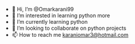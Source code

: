 - 👋 Hi, I’m @Omarkarani99
- 👀 I’m interested in learning python more
- 🌱 I’m currently learning python
- 💞️ I’m looking to collaborate on  python projects
- 📫 How to reach me karaniomar3@hotmail.com

<!---
Omarkarani99/Omarkarani99 is a ✨ special ✨ repository because its `README.md` (this file) appears on your GitHub profile.
You can click the Preview link to take a look at your changes.
--->
